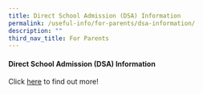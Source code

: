 ```yaml
---
title: Direct School Admission (DSA) Information
permalink: /useful-info/for-parents/dsa-information/
description: ""
third_nav_title: For Parents
---
```

<h4><strong>Direct School Admission (DSA) Information</strong></h4>

Click [here](https://www.ahmadibrahimsec.moe.edu.sg/about-us/direct-school-admission/) to find out more!
